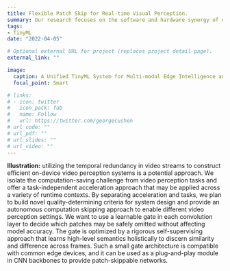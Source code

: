 ```yaml
---
title: Flexible Patch Skip for Real-time Visual Perception.
summary: Our research focuses on the software and hardware synergy of on-device learning techniques, covering the scope of model-level neural network design, algorithm-level training optimization and hardware-level arithmetic acceleration.
tags:
- TinyML
date: "2022-04-05"

# Optional external URL for project (replaces project detail page).
external_link: ""

image:
  caption: A Unified TinyML System for Multi-modal Edge Intelligence and Real-time Visual Perception
  focal_point: Smart

# links:
# - icon: twitter
#   icon_pack: fab
#   name: Follow
#   url: https://twitter.com/georgecushen
# url_code: ""
# url_pdf: ""
# url_slides: ""
# url_video: ""
---
```


**Illustration:** utilizing the temporal redundancy in video streams to construct efficient on-device video perception systems is a potential approach. We isolate the computation-saving challenge from video perception tasks and offer a task-independent acceleration approach that may be applied across a variety of runtime contexts. By separating acceleration and tasks, we plan to build novel quality-determining criteria for system design and provide an autonomous computation skipping approach to enable different video perception settings. We want to use a learnable gate in each convolution layer to decide which patches may be safely omitted without affecting model accuracy. The gate is optimized by a rigorous self-supervising approach that learns high-level semantics holistically to discern similarity and difference across frames.
Such a small gate architecture is compatible with common edge devices, and it can be used as a plug-and-play module in CNN backbones to provide patch-skippable networks.

